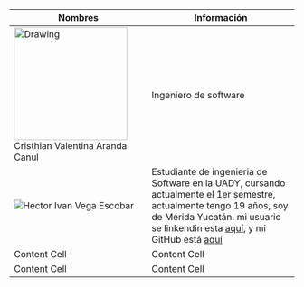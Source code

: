 | Nombres | Información |
| ------------- | ------------- |
| <img src="https://media.licdn.com/dms/image/D4E03AQEn4d6iK9a4pw/profile-displayphoto-shrink_800_800/0/1693016807501?e=1701302400&v=beta&t=eNizd3P09iYkhy7Shi3MjEuqeFEUEV8bv41r_3hPLyo" alt="Drawing" style="width: 200px;"/> Cristhian Valentina Aranda Canul  | Ingeniero de software  |
| <img src="https://media.licdn.com/media/AAYQAQSOAAgAAQAAAAAAAB-zrMZEDXI2T62PSuT6kpB6qg.png"/>Hector Ivan Vega Escobar  | Estudiante de ingenieria de Software en la UADY, cursando actualmente el 1er semestre, actualmente tengo 19 años, soy de Mérida Yucatán. mi usuario se linkendin esta <a href="https://www.linkedin.com/in/ivan-vega-91a842270" target="_BLANK">aquí</a>, y mi GitHub está <a href="https://github.com/IvnVg4" target="_BLANK">aquí</a>   |
| Content Cell  | Content Cell  |
| Content Cell  | Content Cell  |
